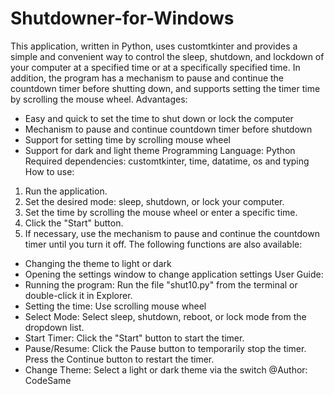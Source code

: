 # Shutdowner-for-Windows
This application, written in Python, uses customtkinter and provides a simple and convenient way to control the sleep, shutdown, and lockdown of your computer at a specified time or at a specifically specified time. In addition, the program has a mechanism to pause and continue the countdown timer before shutting down, and supports setting the timer time by scrolling the mouse wheel.
Advantages:
- Easy and quick to set the time to shut down or lock the computer
- Mechanism to pause and continue countdown timer before shutdown
- Support for setting time by scrolling mouse wheel
- Support for dark and light theme
Programming Language: Python
Required dependencies: customtkinter, time, datatime, os and typing
How to use:
1.	Run the application.
2.	Set the desired mode: sleep, shutdown, or lock your computer.
3.	Set the time by scrolling the mouse wheel or enter a specific time.
4.	Click the "Start" button.
5.	If necessary, use the mechanism to pause and continue the countdown timer until you turn it off.
The following functions are also available:
- Changing the theme to light or dark
- Opening the settings window to change application settings
User Guide:
- Running the program: Run the file "shut10.py" from the terminal or double-click it in Explorer.
- Setting the time: Use scrolling mouse wheel 
- Select Mode: Select sleep, shutdown, reboot, or lock mode from the dropdown list.
- Start Timer: Click the "Start" button to start the timer.
- Pause/Resume: Click the Pause button to temporarily stop the timer. Press the Continue button to restart the timer.
- Change Theme: Select a light or dark theme via the switch
@Author: CodeSame
